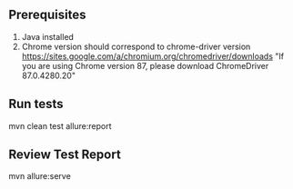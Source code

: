 ## Prerequisites
1. Java installed
2. Chrome version should correspond to chrome-driver version https://sites.google.com/a/chromium.org/chromedriver/downloads
"If you are using Chrome version 87, please download ChromeDriver 87.0.4280.20"

## Run tests
mvn clean test allure:report

## Review Test Report
mvn allure:serve


